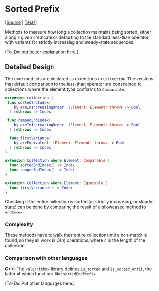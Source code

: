 # Sorted Prefix

[[Source](../Sources/Algorithms/SortedPrefix.swift) | 
 [Tests](../Tests/SwiftAlgorithmsTests/SortedPrefixTests.swift)]

Methods to measure how long a collection maintains being sorted, either along a given predicate or defaulting to the standard less-than operator, with variants for strictly-increasing and steady-state sequences.

(To-Do: put better explanation here.)

## Detailed Design

The core methods are declared as extensions to `Collection`.  The versions that default comparison to the less-than operator are constrained to collections where the element type conforms to `Comparable`.

```swift
extension Collection {
 func sortedEndIndex(
    by areInIncreasingOrder: (Element, Element) throws -> Bool
  ) rethrows -> Index

 func rampedEndIndex(
    by areInIncreasingOrder: (Element, Element) throws -> Bool
  ) rethrows -> Index

  func firstVariance(
    by areEquivalent: (Element, Element) throws -> Bool
  ) rethrows -> Index
}

extension Collection where Element: Comparable {
  func sortedEndIndex() -> Index
  func rampedEndIndex() -> Index
}

extension Collection where Element: Equatable {
  func firstVariance() -> Index
}
```

Checking if the entire collection is sorted (or strictly increasing, or steady-state) can be done by comparing the result of a showcased method to `endIndex`.

### Complexity

These methods have to walk their entire collection until a non-match is found, so they all work in O(_n_) operations, where _n_ is the length of the collection.

### Comparison with other languages

**C++:** The `<algorithm>` library defines `is_sorted` and `is_sorted_until`, the latter of which functions like `sortedEndPrefix`.

(To-Do: Put other languages here.)
